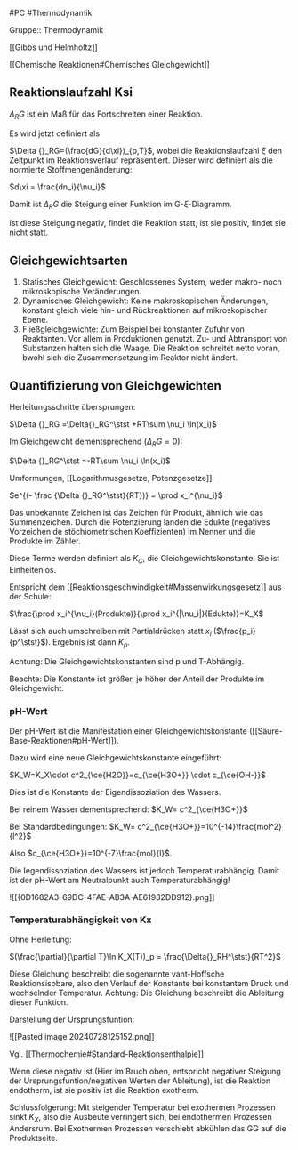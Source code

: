 #PC #Thermodynamik 

Gruppe:: Thermodynamik

[[Gibbs und Helmholtz]]

[[Chemische Reaktionen#Chemisches Gleichgewicht]]

## Reaktionslaufzahl Ksi

$\Delta {}_RG$ ist ein Maß für das Fortschreiten einer Reaktion.

Es wird jetzt definiert als 

$\Delta {}_RG=(\frac{dG}{d\xi})_{p,T}$, wobei die Reaktionslaufzahl $\xi$ den Zeitpunkt im Reaktionsverlauf repräsentiert. Dieser wird definiert als die normierte Stoffmengenänderung:

$d\xi = \frac{dn_i}{\nu_i}$

Damit ist $\Delta {}_RG$ die Steigung einer Funktion im G-$\xi$-Diagramm.

Ist diese Steigung negativ, findet die Reaktion statt, ist sie positiv, findet sie nicht statt.

## Gleichgewichtsarten

1. Statisches Gleichgewicht: Geschlossenes System, weder makro- noch mikroskopische Veränderungen.
2. Dynamisches Gleichgewicht: Keine makroskopischen Änderungen, konstant gleich viele hin- und Rückreaktionen auf mikroskopischer Ebene.
3. Fließgleichgewichte: Zum Beispiel bei konstanter Zufuhr von Reaktanten. Vor allem in Produktionen genutzt. Zu- und Abtransport von Substanzen halten sich die Waage. Die Reaktion schreitet netto voran, bwohl sich die Zusammensetzung im Reaktor nicht ändert.

## Quantifizierung von Gleichgewichten

Herleitungsschritte übersprungen:

$\Delta {}_RG =\Delta{}_RG^\stst +RT\sum \nu_i \ln(x_i)$

Im Gleichgewicht dementsprechend ($\Delta {}_RG=0$):

$\Delta {}_RG^\stst =-RT\sum \nu_i \ln(x_i)$

Umformungen, [[Logarithmusgesetze, Potenzgesetze]]:

$e^{(- \frac {\Delta {}_RG^\stst}{RT})} = \prod x_i^{\nu_i}$

Das unbekannte Zeichen ist das Zeichen für Produkt, ähnlich wie das Summenzeichen.
Durch die Potenzierung landen die Edukte (negatives Vorzeichen de stöchiometrischen Koeffizienten) im Nenner und die Produkte im Zähler.

Diese Terme werden definiert als $K_C$, die Gleichgewichtskonstante. Sie ist Einheitenlos.

Entspricht dem [[Reaktionsgeschwindigkeit#Massenwirkungsgesetz]] aus der Schule:

$\frac{\prod x_i^{\nu_i}(Produkte)}{\prod x_i^{|\nu_i|}(Edukte)}=K_X$

Lässt sich auch umschreiben mit Partialdrücken statt $x_i$ ($\frac{p_i}{p^\stst}$). Ergebnis ist dann $K_p$.

Achtung: Die Gleichgewichtskonstanten sind p und T-Abhängig.

Beachte: Die Konstante ist größer, je höher der Anteil der Produkte im Gleichgewicht.

### pH-Wert

Der pH-Wert ist die Manifestation einer Gleichgewichtskonstante ([[Säure-Base-Reaktionen#pH-Wert]]).

Dazu wird eine neue Gleichgewichtskonstante eingeführt:

$K_W=K_X\cdot c^2_{\ce{H2O}}=c_{\ce{H3O+}} \cdot  c_{\ce{OH-}}$

Dies ist die Konstante der Eigendissoziation des Wassers. 

Bei reinem Wasser dementsprechend: $K_W= c^2_{\ce{H3O+}}$

Bei Standardbedingungen: $K_W= c^2_{\ce{H3O+}}=10^{-14}\frac{mol^2}{l^2}$

Also $c_{\ce{H3O+}}=10^{-7}\frac{mol}{l}$.

Die Iegendissoziation des Wassers ist jedoch Temperaturabhängig. Damit ist der pH-Wert am Neutralpunkt auch Temperaturabhängig!

![[{0D1682A3-69DC-4FAE-AB3A-AE61982DD912}.png]]

### Temperaturabhängigkeit von Kx

Ohne Herleitung:

$(\frac{\partial}{\partial T}\ln K_X(T))_p = \frac{\Delta{}_RH^\stst}{RT^2}$

Diese Gleichung beschreibt die sogenannte vant-Hoffsche Reaktionsisobare, also den Verlauf der Konstante bei konstantem Druck und wechselnder Temperatur. Achtung: Die Gleichung beschreibt die Ableitung dieser Funktion.

Darstellung der Ursprungsfuntion:

![[Pasted image 20240728125152.png]]

Vgl. [[Thermochemie#Standard-Reaktionsenthalpie]]

Wenn diese negativ ist (Hier im Bruch oben, entspricht negativer Steigung der Ursprungsfuntion/negativen Werten der Ableitung), ist die Reaktion endotherm, ist sie positiv ist die Reaktion exotherm.

Schlussfolgerung: Mit steigender Temperatur bei exothermen Prozessen sinkt $K_X$, also die Ausbeute verringert sich, bei endothermen Prozessen Andersrum. Bei Exothermen Prozessen verschiebt abkühlen das GG auf die Produktseite.